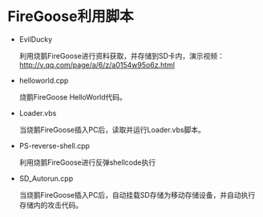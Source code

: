 # FireGoose利用脚本

- EvilDucky

    利用烧鹅FireGoose进行资料获取，并存储到SD卡内，演示视频：<http://v.qq.com/page/a/6/z/a0154w95o6z.html>

- helloworld.cpp

     烧鹅FireGoose HelloWorld代码。

- Loader.vbs

     当烧鹅FireGoose插入PC后，读取并运行Loader.vbs脚本。

- PS-reverse-shell.cpp

     利用烧鹅FireGoose进行反弹shellcode执行

- SD_Autorun.cpp

     当烧鹅FireGoose插入PC后，自动挂载SD存储为移动存储设备，并自动执行存储内的攻击代码。